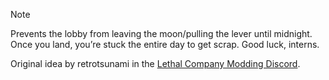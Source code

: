 > [!Note]
> Prevents the lobby from leaving the moon/pulling the lever until midnight. 
Once you land, you’re stuck the entire day to get scrap. Good luck, interns.

Original idea by retrotsunami in the [Lethal Company Modding Discord](https://discord.gg/lcmod).
